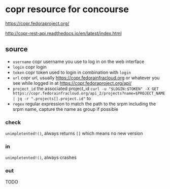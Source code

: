 # copr resource for concourse

https://copr.fedoraproject.org/

http://copr-rest-api.readthedocs.io/en/latest/index.html

## source

* `username` copr username you use to log in on the web interface
* `login` copr login
* `token` copr token used to login in combination with `login`
* `url` copr url, usually https://copr.fedorainfracloud.org or whatever you see while logged in at https://copr.fedoraproject.org/api/
* `project_id` the associated project_id `curl -u "$LOGIN:$TOKEN" -X GET https://copr.fedorainfracloud.org/api_2/projects?name=$PROJECT_NAME | jq -r ".projects[].project.id"` to
* `regex` regular expression to match the path to the srpm including the srpm name, capture the name as group if possible

### check

`unimpletented!()`, always returns `[]` which means no new version

### in

`unimpletented!()`, always crashes

### out

TODO

